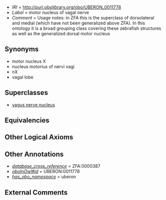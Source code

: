  * *IRI* = http://purl.obolibrary.org/obo/UBERON_0011778
 * *Label* = motor nucleus of vagal nerve
 * *Comment* = Usage notes: in ZFA this is the superclass of dorsolateral and medial (which have not been generalized above ZFA). In this ontology it is a broad grouping class covering these zebrafish structures as well as the generalized dorsal motor nucleus

## Synonyms

 * motor nucleus X
 * nucleus motorius of nervi vagi
 * nX
 * vagal lobe

## Superclasses

 * [vagus nerve nucleus](../../UBERON/75/UBERON_0011775.md)

## Equivalencies


## Other Logical Axioms


## Other Annotations

 * *[database_cross_reference](../../ef/oboInOwl#hasDbXref.md)* = ZFA:0000387
 * *[oboInOwl#id](../../id/oboInOwl#id.md)* = UBERON:0011778
 * *[has_obo_namespace](../../ce/oboInOwl#hasOBONamespace.md)* = uberon

## External Comments


